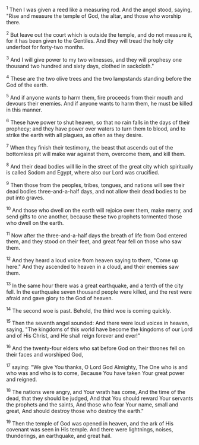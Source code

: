 <sup>1</sup> 
Then I was given a reed like a measuring rod. And the angel stood, saying, "Rise and measure the temple of God, the altar, and those who worship there. 

<sup>2</sup> 
But leave out the court which is outside the temple, and do not measure it, for it has been given to the Gentiles. And they will tread the holy city underfoot for forty-two months. 

<sup>3</sup> 
And I will give power to my two witnesses, and they will prophesy one thousand two hundred and sixty days, clothed in sackcloth." 

<sup>4</sup> 
These are the two olive trees and the two lampstands standing before the God of the earth. 

<sup>5</sup> 
And if anyone wants to harm them, fire proceeds from their mouth and devours their enemies. And if anyone wants to harm them, he must be killed in this manner. 

<sup>6</sup> 
These have power to shut heaven, so that no rain falls in the days of their prophecy; and they have power over waters to turn them to blood, and to strike the earth with all plagues, as often as they desire.

<sup>7</sup> 
When they finish their testimony, the beast that ascends out of the bottomless pit will make war against them, overcome them, and kill them. 

<sup>8</sup> 
And their dead bodies will lie in the street of the great city which spiritually is called Sodom and Egypt, where also our Lord was crucified. 

<sup>9</sup> 
Then those from the peoples, tribes, tongues, and nations will see their dead bodies three-and-a-half days, and not allow their dead bodies to be put into graves. 

<sup>10</sup> 
And those who dwell on the earth will rejoice over them, make merry, and send gifts to one another, because these two prophets tormented those who dwell on the earth.

<sup>11</sup> 
Now after the three-and-a-half days the breath of life from God entered them, and they stood on their feet, and great fear fell on those who saw them. 

<sup>12</sup> 
And they heard a loud voice from heaven saying to them, "Come up here." And they ascended to heaven in a cloud, and their enemies saw them. 

<sup>13</sup> 
In the same hour there was a great earthquake, and a tenth of the city fell. In the earthquake seven thousand people were killed, and the rest were afraid and gave glory to the God of heaven. 

<sup>14</sup> 
The second woe is past. Behold, the third woe is coming quickly.

<sup>15</sup> 
Then the seventh angel sounded: And there were loud voices in heaven, saying, "The kingdoms of this world have become the kingdoms of our Lord and of His Christ, and He shall reign forever and ever!" 

<sup>16</sup> 
And the twenty-four elders who sat before God on their thrones fell on their faces and worshiped God, 

<sup>17</sup> 
saying: "We give You thanks, O Lord God Almighty, The One who is and who was and who is to come, Because You have taken Your great power and reigned. 

<sup>18</sup> 
The nations were angry, and Your wrath has come, And the time of the dead, that they should be judged, And that You should reward Your servants the prophets and the saints, And those who fear Your name, small and great, And should destroy those who destroy the earth." 

<sup>19</sup> 
Then the temple of God was opened in heaven, and the ark of His covenant was seen in His temple. And there were lightnings, noises, thunderings, an earthquake, and great hail.